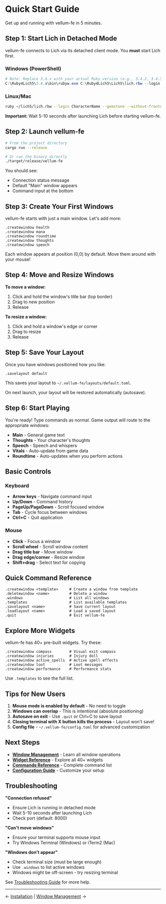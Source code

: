# Quick Start Guide

Get up and running with vellum-fe in 5 minutes.

## Step 1: Start Lich in Detached Mode

vellum-fe connects to Lich via its detached client mode. You **must** start Lich first.

### Windows (PowerShell)

```powershell
# Note: Replace 3.4.x with your actual Ruby version (e.g., 3.4.2, 3.4.5, etc.)
C:\Ruby4Lich5\3.4.x\bin\rubyw.exe C:\Ruby4Lich5\Lich5\lich.rbw --login CharacterName --gemstone --without-frontend --detachable-client=8000
```

### Linux/Mac

```bash
ruby ~/lich5/lich.rbw --login CharacterName --gemstone --without-frontend --detachable-client=8000
```

**Important:** Wait 5-10 seconds after launching Lich before starting vellum-fe.

## Step 2: Launch vellum-fe

```bash
# From the project directory
cargo run --release

# Or run the binary directly
./target/release/vellum-fe
```

You should see:
- Connection status message
- Default "Main" window appears
- Command input at the bottom

## Step 3: Create Your First Windows

vellum-fe starts with just a main window. Let's add more:

```
.createwindow health
.createwindow mana
.createwindow roundtime
.createwindow thoughts
.createwindow speech
```

Each window appears at position (0,0) by default. Move them around with your mouse!

## Step 4: Move and Resize Windows

**To move a window:**
1. Click and hold the window's title bar (top border)
2. Drag to new position
3. Release

**To resize a window:**
1. Click and hold a window's edge or corner
2. Drag to resize
3. Release

## Step 5: Save Your Layout

Once you have windows positioned how you like:

```
.savelayout default
```

This saves your layout to `~/.vellum-fe/layouts/default.toml`.

On next launch, your layout will be restored automatically (autosave).

## Step 6: Start Playing

You're ready! Type commands as normal. Game output will route to the appropriate windows:

- **Main** - General game text
- **Thoughts** - Your character's thoughts
- **Speech** - Speech and whispers
- **Vitals** - Auto-update from game data
- **Roundtime** - Auto-updates when you perform actions

## Basic Controls

### Keyboard

- **Arrow keys** - Navigate command input
- **Up/Down** - Command history
- **PageUp/PageDown** - Scroll focused window
- **Tab** - Cycle focus between windows
- **Ctrl+C** - Quit application

### Mouse

- **Click** - Focus a window
- **Scroll wheel** - Scroll window content
- **Drag title bar** - Move window
- **Drag edge/corner** - Resize window
- **Shift+drag** - Select text for copying

## Quick Command Reference

```
.createwindow <template>     # Create a window from template
.deletewindow <name>         # Delete a window
.windows                     # List all windows
.templates                   # List available templates
.savelayout <name>           # Save current layout
.loadlayout <name>           # Load a saved layout
.quit                        # Exit vellum-fe
```

## Explore More Widgets

vellum-fe has 40+ pre-built widgets. Try these:

```
.createwindow compass        # Visual exit compass
.createwindow injuries       # Injury doll
.createwindow active_spells  # Active spell effects
.createwindow loot           # Loot messages
.createwindow performance    # Performance stats
```

Use `.templates` to see the full list.

## Tips for New Users

1. **Mouse mode is enabled by default** - No need to toggle
2. **Windows can overlap** - This is intentional (absolute positioning)
3. **Autosave on exit** - Use `.quit` or Ctrl+C to save layout
4. **Closing terminal with X button kills the process** - Layout won't save!
5. **Config file** - `~/.vellum-fe/config.toml` for advanced customization

## Next Steps

- **[Window Management](https://github.com/Nisugi/VellumFE/wiki/Window-Management)** - Learn all window operations
- **[Widget Reference](https://github.com/Nisugi/VellumFE/wiki/Widget-Reference)** - Explore all 40+ widgets
- **[Commands Reference](https://github.com/Nisugi/VellumFE/wiki/Commands-Reference)** - Complete command list
- **[Configuration Guide](https://github.com/Nisugi/VellumFE/wiki/Configuration-Guide)** - Customize your setup

## Troubleshooting

**"Connection refused"**
- Ensure Lich is running in detached mode
- Wait 5-10 seconds after launching Lich
- Check port (default: 8000)

**"Can't move windows"**
- Ensure your terminal supports mouse input
- Try Windows Terminal (Windows) or iTerm2 (Mac)

**"Windows don't appear"**
- Check terminal size (must be large enough)
- Use `.windows` to list active windows
- Windows might be off-screen - try resizing terminal

See [Troubleshooting Guide](https://github.com/Nisugi/VellumFE/wiki/Troubleshooting) for more help.

---

← [Installation](https://github.com/Nisugi/VellumFE/wiki/Installation) | [Window Management](https://github.com/Nisugi/VellumFE/wiki/Window-Management) →
